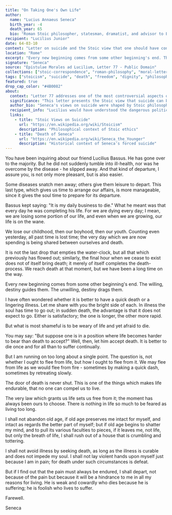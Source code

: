```yaml
---
title: "On Taking One's Own Life"
author:
  name: "Lucius Annaeus Seneca"
  birth_year: -4
  death_year: 65
  bio: "Roman Stoic philosopher, statesman, dramatist, and advisor to Emperor Nero"
recipient: "Lucilius Junior"
date: 64-03-10
context: "Letter on suicide and the Stoic view that one should have control over one's own death when life becomes unbearable"
location: "Rome"
excerpt: "Every new beginning comes from some other beginning's end. The willing, destiny guides them. The unwilling, destiny drags them."
signature: "Seneca"
source: "Epistulae Morales ad Lucilium, Letter 77 - Public Domain"
collections: ["stoic-correspondence", "roman-philosophy", "moral-letters", "death-philosophy"]
tags: ["stoicism", "suicide", "death", "freedom", "dignity", "philosophy"]
featured: true
drop_cap_color: "#4B0082"
about:
  context: "Letter 77 addresses one of the most controversial aspects of Stoic philosophy - the right to end one's own life when circumstances make it unbearable. Written around 64 AD, this reflects Seneca's own situation under Nero's increasingly tyrannical rule."
  significance: "This letter presents the Stoic view that suicide can be a rational choice when life becomes incompatible with virtue and dignity. Seneca himself would later be forced to commit suicide by Nero in 65 AD."
  author_bio: "Seneca's views on suicide were shaped by Stoic philosophy, which held that the wise person should have control over their own death. His own forced suicide in 65 AD gave tragic relevance to these philosophical reflections."
  recipient_info: "Lucilius would have understood the dangerous political context in which Seneca was writing, as Nero's reign became increasingly unpredictable and violent toward the end."
  links:
    - title: "Stoic Views on Suicide"
      url: "https://en.wikipedia.org/wiki/Stoicism"
      description: "Philosophical context of Stoic ethics"
    - title: "Death of Seneca"
      url: "https://en.wikipedia.org/wiki/Seneca_the_Younger"
      description: "Historical context of Seneca's forced suicide"
---
```


You have been inquiring about our friend Lucilius Bassus. He has gone over to the majority. But he did not suddenly tumble into ill-health, nor was he overcome by the disease - he slipped away. And that kind of departure, I assure you, is not only more pleasant, but is also easier.

Some diseases snatch men away; others give them leisure to depart. This last type, which gives us time to arrange our affairs, is more manageable, since it gives the soul time to prepare for its departure.

Bassus kept saying: "It is my daily business to die." What he meant was that every day he was completing his life. For we are dying every day; I mean, we are losing some portion of our life, and even when we are growing, our life is on the wane.

We lose our childhood, then our boyhood, then our youth. Counting even yesterday, all past time is lost time; the very day which we are now spending is being shared between ourselves and death.

It is not the last drop that empties the water-clock, but all that which previously has flowed out; similarly, the final hour when we cease to exist does not of itself bring death; it merely of itself completes the death-process. We reach death at that moment, but we have been a long time on the way.

Every new beginning comes from some other beginning's end. The willing, destiny guides them. The unwilling, destiny drags them.

I have often wondered whether it is better to have a quick death or a lingering illness. Let me share with you the bright side of each. In illness the soul has time to go out; in sudden death, the advantage is that it does not expect to go. Either is satisfactory; the one is longer, the other more rapid.

But what is most shameful is to be weary of life and yet afraid to die.

You may say: "But suppose one is in a position where life becomes harder to bear than death to accept?" Well, then, let him accept death. It is better to die once and for all than to suffer continually.

But I am running on too long about a single point. The question is, not whether I ought to flee from life, but how I ought to flee from it. We may flee from life as we would flee from fire - sometimes by making a quick dash, sometimes by retreating slowly.

The door of death is never shut. This is one of the things which makes life endurable, that no one can compel us to live.

The very law which grants us life sets us free from it; the moment has always been ours to choose. There is nothing in life so much to be feared as living too long.

I shall not abandon old age, if old age preserves me intact for myself, and intact as regards the better part of myself; but if old age begins to shatter my mind, and to pull its various faculties to pieces, if it leaves me, not life, but only the breath of life, I shall rush out of a house that is crumbling and tottering.

I shall not avoid illness by seeking death, as long as the illness is curable and does not impede my soul. I shall not lay violent hands upon myself just because I am in pain; for death under such circumstances is defeat.

But if I find out that the pain must always be endured, I shall depart, not because of the pain but because it will be a hindrance to me in all my reasons for living. He is weak and cowardly who dies because he is suffering; he is foolish who lives to suffer.

Farewell.

Seneca